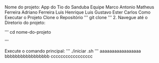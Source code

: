 Nome do projeto: App do Tio do Sanduba
Equipe
Marco Antonio
Matheus Ferreira
Adriano Ferreira
Luis Henrique
Luis Gustavo
Ester Carlos
Como Executar o Projeto
Clone o Repositório ''' git clone
''' 2. Navegue até o Diretorio do projeto:

''' cd nome-do-projeto

'''

Execute o comando principal: ''' ./iniciar .sh
''' aaaaaaaaaaaaaaaaa bbbbbbbbbbbbbbbbb ccccccccccccccccc